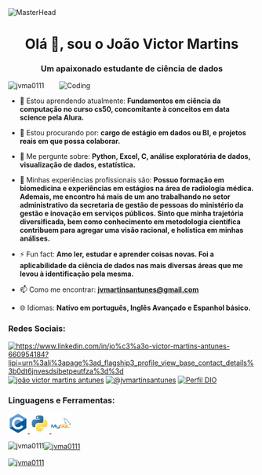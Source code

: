 <img src="https://assets-global.website-files.com/606907b169dcd481e8fd42c4/628fcc28ae967c5ccc32de0c_data-science.jpg" width="1000" height="500" alt="MasterHead">
<h1 align="center">Olá 👋, sou o João Victor Martins</h1>
<h3 align="center">Um apaixonado estudante de ciência de dados</h3>
<img align = "right" alt = "Coding" width = "400" src = "https://indoanalytica.com/static/images/data-science-2.gif">

<p align="left"> <img src="https://komarev.com/ghpvc/?username=jvma0111&label=Profile%20views&color=0e75b6&style=flat" alt="jvma0111" /> </p>

- 🌱 Estou aprendendo atualmente: **Fundamentos em ciência da computação no curso cs50, concomitante à conceitos em data science pela Alura.**

- 🤝 Estou procurando por: **cargo de estágio em dados ou BI, e projetos reais em que possa colaborar.** 

- 💬 Me pergunte sobre: **Python, Excel, C, análise exploratória de dados, visualização de dados, estatística.**

- 📄 Minhas experiências profissionais são: **Possuo formação em biomedicina e experiências em estágios na área de radiologia médica. Ademais, me encontro há mais de um ano trabalhando no setor administrativo da secretaria de gestão de pessoas do ministério da gestão e inovação em serviços públicos. Sinto que minha trajetória diversificada, bem como conhecimento em metodologia científica contribuem para agregar uma visão racional, e holística em minhas análises.**

- ⚡ Fun fact: **Amo ler, estudar e aprender coisas novas. Foi a aplicabilidade da ciência de dados nas mais diversas áreas que me levou à identificação pela mesma.**

- 📫 Como me encontrar: **jvmartinsantunes@gmail.com**

- 🌐 Idiomas: **Nativo em português, Inglês Avançado e Espanhol básico.**

<h3 align="left">Redes Sociais:</h3>
<p align="left">
<a href="https://www.linkedin.com/in/jo%C3%A3o-victor-martins-antunes-660954184/" target="blank"><img align="center" src="https://raw.githubusercontent.com/rahuldkjain/github-profile-readme-generator/master/src/images/icons/Social/linked-in-alt.svg" alt="https://www.linkedin.com/in/jo%c3%a3o-victor-martins-antunes-660954184?lipi=urn%3ali%3apage%3ad_flagship3_profile_view_base_contact_details%3b0dt6jnvesdsibetpeutfza%3d%3d" height="30" width="40" /></a>
<a href="https://www.kaggle.com/joaovictor1709" target="blank"><img align="center" src="https://raw.githubusercontent.com/rahuldkjain/github-profile-readme-generator/master/src/images/icons/Social/kaggle.svg" alt="joão victor martins antunes" height="30" width="40" /></a>
<a href="https://www.hackerrank.com/profile/jvmartinsantunes" target="blank">
    <img align="center" src="https://raw.githubusercontent.com/rahuldkjain/github-profile-readme-generator/master/src/images/icons/Social/hackerrank.svg" alt="@jvmartinsantunes" height="30" width="40" /></a>
<a href="https://web.dio.me/users/jvmartinsantunes" target="blank">
    <img align = "center" src="https://img.shields.io/badge/-Meu%20Perfil%20na%20DIO-30A3DC?style=for-the-badge" alt="Perfil DIO" />
  </a>
</p>

<h3 align="left">Linguagens e Ferramentas:</h3>
<p align="left"> <a href="https://www.cprogramming.com/" target="_blank" rel="noreferrer"> <img src="https://raw.githubusercontent.com/devicons/devicon/master/icons/c/c-original.svg" alt="c" width="40" height="40"/> </a> 
  <a href="https://www.python.org" target="_blank" rel="noreferrer"> <img src="https://raw.githubusercontent.com/devicons/devicon/master/icons/python/python-original.svg" alt="python" width="40" height="40"/> </a>
  <a href="https://www.mysql.com/" target="_blank" rel="noreferrer"> <img src="https://raw.githubusercontent.com/devicons/devicon/master/icons/mysql/mysql-original-wordmark.svg" alt="mysql" width="40" height="40"/> </p>

<p><img align="left" src="https://github-readme-stats.vercel.app/api/top-langs?username=jvma0111&show_icons=true&locale=en&layout=compact" alt="jvma0111" /></p>

<p><img align="center" src="https://github-readme-stats.vercel.app/api?username=jvma0111&show_icons=true&locale=en" alt="jvma0111" /></p>

<p><img align="center" src="https://github-readme-streak-stats.herokuapp.com/?user=jvma0111&" alt="jvma0111" /></p>
